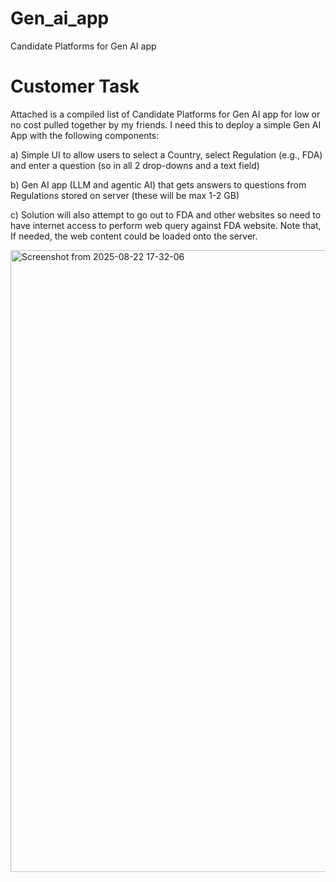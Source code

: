 # Gen_ai_app
Candidate Platforms for Gen AI app 

# Customer Task 
Attached is a compiled list of Candidate Platforms for Gen AI app for low or no cost pulled together by my friends. I need this to deploy a simple Gen AI App with the following components:

a) Simple UI to allow users to select a Country, select Regulation (e.g., FDA) and enter a question (so in all 2 drop-downs and a text field)

b) Gen AI app (LLM and agentic AI) that gets answers to questions from Regulations stored on server (these will be max 1-2 GB)

c) Solution will also attempt to go out to FDA and other websites so need to have internet access to perform web query against FDA website. Note that, If needed, the web content could be loaded onto the server.


<img width="1784" height="995" alt="Screenshot from 2025-08-22 17-32-06" src="https://github.com/user-attachments/assets/397ec27c-1cd9-473d-8a6b-6bf63bfc28a3" />


